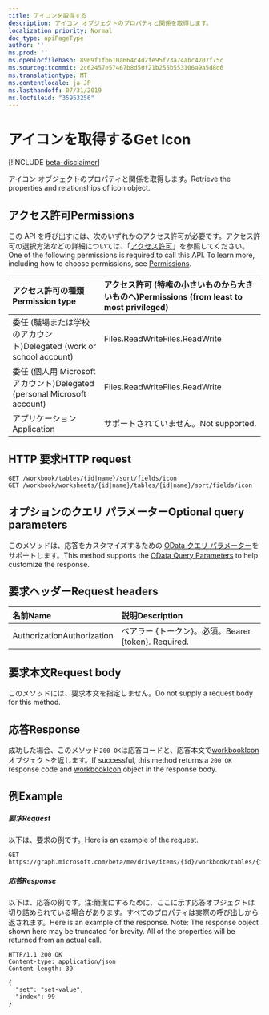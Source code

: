 ```yaml
---
title: アイコンを取得する
description: アイコン オブジェクトのプロパティと関係を取得します。
localization_priority: Normal
doc_type: apiPageType
author: ''
ms.prod: ''
ms.openlocfilehash: 8909f1fb610a664c4d2fe95f73a74abc4707f75c
ms.sourcegitcommit: 2c62457e57467b8d50f21b255b553106a9a5d8d6
ms.translationtype: MT
ms.contentlocale: ja-JP
ms.lasthandoff: 07/31/2019
ms.locfileid: "35953256"
---
```

# <a name="get-icon"></a><span data-ttu-id="12051-103">アイコンを取得する</span><span class="sxs-lookup"><span data-stu-id="12051-103">Get Icon</span></span>

[!INCLUDE [beta-disclaimer](../../includes/beta-disclaimer.md)]

<span data-ttu-id="12051-104">アイコン オブジェクトのプロパティと関係を取得します。</span><span class="sxs-lookup"><span data-stu-id="12051-104">Retrieve the properties and relationships of icon object.</span></span>
## <a name="permissions"></a><span data-ttu-id="12051-105">アクセス許可</span><span class="sxs-lookup"><span data-stu-id="12051-105">Permissions</span></span>
<span data-ttu-id="12051-p101">この API を呼び出すには、次のいずれかのアクセス許可が必要です。アクセス許可の選択方法などの詳細については、「[アクセス許可](/graph/permissions-reference)」を参照してください。</span><span class="sxs-lookup"><span data-stu-id="12051-p101">One of the following permissions is required to call this API. To learn more, including how to choose permissions, see [Permissions](/graph/permissions-reference).</span></span>

|<span data-ttu-id="12051-108">アクセス許可の種類</span><span class="sxs-lookup"><span data-stu-id="12051-108">Permission type</span></span>      | <span data-ttu-id="12051-109">アクセス許可 (特権の小さいものから大きいものへ)</span><span class="sxs-lookup"><span data-stu-id="12051-109">Permissions (from least to most privileged)</span></span>              |
|:--------------------|:---------------------------------------------------------|
|<span data-ttu-id="12051-110">委任 (職場または学校のアカウント)</span><span class="sxs-lookup"><span data-stu-id="12051-110">Delegated (work or school account)</span></span> | <span data-ttu-id="12051-111">Files.ReadWrite</span><span class="sxs-lookup"><span data-stu-id="12051-111">Files.ReadWrite</span></span>    |
|<span data-ttu-id="12051-112">委任 (個人用 Microsoft アカウント)</span><span class="sxs-lookup"><span data-stu-id="12051-112">Delegated (personal Microsoft account)</span></span> | <span data-ttu-id="12051-113">Files.ReadWrite</span><span class="sxs-lookup"><span data-stu-id="12051-113">Files.ReadWrite</span></span>    |
|<span data-ttu-id="12051-114">アプリケーション</span><span class="sxs-lookup"><span data-stu-id="12051-114">Application</span></span> | <span data-ttu-id="12051-115">サポートされていません。</span><span class="sxs-lookup"><span data-stu-id="12051-115">Not supported.</span></span> |

## <a name="http-request"></a><span data-ttu-id="12051-116">HTTP 要求</span><span class="sxs-lookup"><span data-stu-id="12051-116">HTTP request</span></span>
<!-- { "blockType": "ignored" } -->
```http
GET /workbook/tables/{id|name}/sort/fields/icon
GET /workbook/worksheets/{id|name}/tables/{id|name}/sort/fields/icon
```
## <a name="optional-query-parameters"></a><span data-ttu-id="12051-117">オプションのクエリ パラメーター</span><span class="sxs-lookup"><span data-stu-id="12051-117">Optional query parameters</span></span>
<span data-ttu-id="12051-118">このメソッドは、応答をカスタマイズするための [OData クエリ パラメーター](https://developer.microsoft.com/graph/docs/concepts/query_parameters)をサポートします。</span><span class="sxs-lookup"><span data-stu-id="12051-118">This method supports the [OData Query Parameters](https://developer.microsoft.com/graph/docs/concepts/query_parameters) to help customize the response.</span></span>

## <a name="request-headers"></a><span data-ttu-id="12051-119">要求ヘッダー</span><span class="sxs-lookup"><span data-stu-id="12051-119">Request headers</span></span>
| <span data-ttu-id="12051-120">名前</span><span class="sxs-lookup"><span data-stu-id="12051-120">Name</span></span>      |<span data-ttu-id="12051-121">説明</span><span class="sxs-lookup"><span data-stu-id="12051-121">Description</span></span>|
|:----------|:----------|
| <span data-ttu-id="12051-122">Authorization</span><span class="sxs-lookup"><span data-stu-id="12051-122">Authorization</span></span>  | <span data-ttu-id="12051-p102">ベアラー {トークン}。必須。</span><span class="sxs-lookup"><span data-stu-id="12051-p102">Bearer {token}. Required.</span></span> |

## <a name="request-body"></a><span data-ttu-id="12051-125">要求本文</span><span class="sxs-lookup"><span data-stu-id="12051-125">Request body</span></span>
<span data-ttu-id="12051-126">このメソッドには、要求本文を指定しません。</span><span class="sxs-lookup"><span data-stu-id="12051-126">Do not supply a request body for this method.</span></span>

## <a name="response"></a><span data-ttu-id="12051-127">応答</span><span class="sxs-lookup"><span data-stu-id="12051-127">Response</span></span>

<span data-ttu-id="12051-128">成功した場合、このメソッド`200 OK`は応答コードと、応答本文で[workbookIcon](../resources/workbookicon.md)オブジェクトを返します。</span><span class="sxs-lookup"><span data-stu-id="12051-128">If successful, this method returns a `200 OK` response code and [workbookIcon](../resources/workbookicon.md) object in the response body.</span></span>
## <a name="example"></a><span data-ttu-id="12051-129">例</span><span class="sxs-lookup"><span data-stu-id="12051-129">Example</span></span>
##### <a name="request"></a><span data-ttu-id="12051-130">要求</span><span class="sxs-lookup"><span data-stu-id="12051-130">Request</span></span>
<span data-ttu-id="12051-131">以下は、要求の例です。</span><span class="sxs-lookup"><span data-stu-id="12051-131">Here is an example of the request.</span></span>
<!-- {
  "blockType": "request",
  "name": "get_icon"
}-->
```http
GET https://graph.microsoft.com/beta/me/drive/items/{id}/workbook/tables/{id|name}/sort/fields/icon
```
##### <a name="response"></a><span data-ttu-id="12051-132">応答</span><span class="sxs-lookup"><span data-stu-id="12051-132">Response</span></span>
<span data-ttu-id="12051-p103">以下は、応答の例です。注:簡潔にするために、ここに示す応答オブジェクトは切り詰められている場合があります。すべてのプロパティは実際の呼び出しから返されます。</span><span class="sxs-lookup"><span data-stu-id="12051-p103">Here is an example of the response. Note: The response object shown here may be truncated for brevity. All of the properties will be returned from an actual call.</span></span>
<!-- {
  "blockType": "response",
  "truncated": true,
  "@odata.type": "microsoft.graph.workbookIcon"
} -->
```http
HTTP/1.1 200 OK
Content-type: application/json
Content-length: 39

{
  "set": "set-value",
  "index": 99
}
```

<!-- uuid: 8fcb5dbc-d5aa-4681-8e31-b001d5168d79
2015-10-25 14:57:30 UTC -->
<!--
{
  "type": "#page.annotation",
  "description": "Get Icon",
  "keywords": "",
  "section": "documentation",
  "tocPath": "",
  "suppressions": []
}
-->
